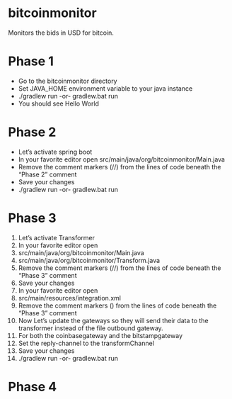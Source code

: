 bitcoinmonitor
==============

Monitors the bids in USD for bitcoin.

# Phase 1
* Go to the bitcoinmonitor directory
* Set JAVA_HOME environment variable to your java instance
* ./gradlew run -or- gradlew.bat run
* You should see Hello World

# Phase 2
* Let’s activate spring boot
* In your favorite editor open src/main/java/org/bitcoinmonitor/Main.java
* Remove the comment markers (//) from the lines of code beneath the “Phase 2” comment
* Save your changes
* ./gradlew run -or- gradlew.bat run

# Phase 3
1. Let’s activate Transformer
2. In your favorite editor open 
3.  src/main/java/org/bitcoinmonitor/Main.java 
4.  src/main/java/org/bitcoinmonitor/Transform.java
5.  Remove the comment markers (//) from the lines of code beneath the “Phase 3” comment
6.  Save your changes
7. In your favorite editor open 
8. src/main/resources/integration.xml
9. Remove the comment markers (<!-- -->) from the lines of code beneath the “Phase 3” comment
10. Now Let’s update the gateways so they will send their data to the transformer instead of the file outbound gateway.
11. For both the coinbasegateway and the bitstampgateway 
12. Set the reply-channel to the transformChannel
13. Save your changes
14. ./gradlew run -or- gradlew.bat run


# Phase 4
